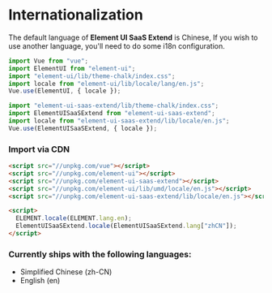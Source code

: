 # Internationalization

The default language of <b>Element UI SaaS Extend</b> is Chinese, If you wish to use another language, you'll need to do some i18n configuration.

```javascript
import Vue from "vue";
import ElementUI from "element-ui";
import "element-ui/lib/theme-chalk/index.css";
import locale from "element-ui/lib/locale/lang/en.js";
Vue.use(ElementUI, { locale });

import "element-ui-saas-extend/lib/theme-chalk/index.css";
import ElementUISaaSExtend from "element-ui-saas-extend";
import locale from "element-ui-saas-extend/lib/locale/en.js";
Vue.use(ElementUISaaSExtend, { locale });
```

### Import via CDN

```html
<script src="//unpkg.com/vue"></script>
<script src="//unpkg.com/element-ui"></script>
<script src="//unpkg.com/element-ui-saas-extend"></script>
<script src="//unpkg.com/element-ui/lib/umd/locale/en.js"></script>
<script src="//unpkg.com/element-ui-saas-extend/lib/locale/en.js"></script>

<script>
  ELEMENT.locale(ELEMENT.lang.en);
  ElementUISaaSExtend.locale(ElementUISaaSExtend.lang["zhCN"]);
</script>
```

### Currently ships with the following languages:

* Simplified Chinese (zh-CN)
* English (en)